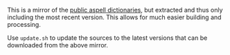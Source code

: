 This is a mirror of the [public aspell dictionaries](http://ftp.gnu.org/gnu/aspell/dict/), but extracted and thus only including the most recent version. This allows for much easier building and processing.

Use `update.sh` to update the sources to the latest versions that can be downloaded from the above mirror.
